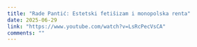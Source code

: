 ```yaml
---
title: "Rade Pantić: Estetski fetišizam i monopolska renta"
date: 2025-06-29
link: "https://www.youtube.com/watch?v=LsRcPecVsCA"
comments: ""
---
```

